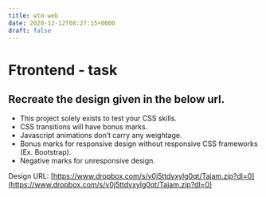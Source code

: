```yaml
---
title: wtm-web
date: 2020-12-12T08:27:15+0000
draft: false
---
```

# Ftrontend - task
## Recreate the design given in the below url.
  *	This project solely exists to test your CSS skills.
  *	CSS transitions will have bonus marks.
  *	Javascript animations don’t carry any weightage.
  *	Bonus marks for responsive design without responsive CSS frameworks (Ex. Bootstrap).
  *	Negative marks for unresponsive design.
  
Design URL: [https://www.dropbox.com/s/v0j5ttdvxylg0qt/Tajam.zip?dl=0](https://www.dropbox.com/s/v0j5ttdvxylg0qt/Tajam.zip?dl=0)

